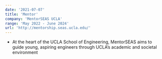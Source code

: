 ```yaml
---
date: '2021-07-07'
title: 'Mentor'
company: 'MentorSEAS UCLA'
range: 'May 2022 - June 2024'
url: 'http://mentorship.seas.ucla.edu/'
---
```


- At the heart of the UCLA School of Engineering, MentorSEAS aims to guide young, aspiring engineers through UCLA’s academic and societal environment
